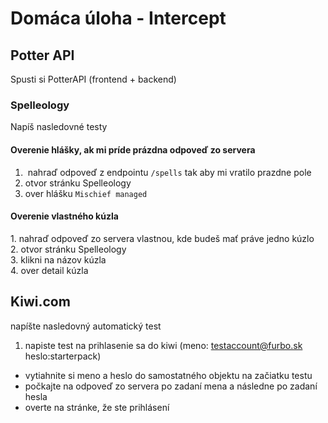 # Domáca úloha - Intercept

## Potter API
Spusti si PotterAPI (frontend + backend)

### Spelleology

Napíš nasledovné testy

#### Overenie hlášky, ak mi príde prázdna odpoveď zo servera
1.  nahraď odpoveď z endpointu `/spells` tak aby mi vratilo prazdne pole
2. otvor stránku Spelleology 
3. over hlášku `Mischief managed`

#### Overenie vlastného kúzla
1. nahraď odpoveď zo servera vlastnou, kde budeš mať práve jedno kúzlo  
2. otvor stránku Spelleology  
3. klikni na názov kúzla  
4. over detail kúzla

## Kiwi.com
napíšte nasledovný automatický test
1. napiste test na prihlasenie sa do kiwi (meno: testaccount@furbo.sk heslo:starterpack)
- vytiahnite si meno a heslo do samostatného objektu na začiatku testu
- počkajte na odpoveď zo servera po zadaní mena a následne po zadaní hesla
- overte na stránke, že ste prihlásení


